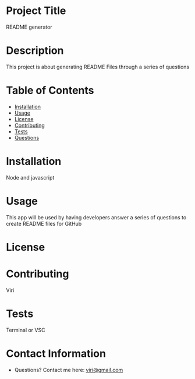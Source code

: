 
# Project Title
README generator


# Description
This project is about generating README Files through a series of questions

# Table of Contents 
* [Installation](#-Installation)
* [Usage](#-Usage)
* [License](#-Installation)
* [Contributing](#-Contributing)
* [Tests](#-Tests)
* [Questions](#-Contact-Information)
  
# Installation
Node and javascript

# Usage
This app will be used by having developers answer a series of questions to create README files for GitHub

# License 


# Contributing 
Viri

# Tests
Terminal or VSC

# Contact Information 
* Questions? Contact me here: viri@gmail.com
